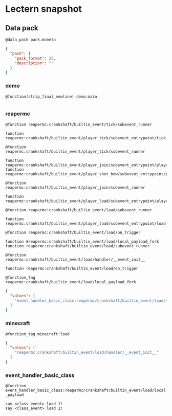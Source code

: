 # Lectern snapshot

## Data pack

`@data_pack pack.mcmeta`

```json
{
  "pack": {
    "pack_format": 26,
    "description": ""
  }
}
```

### demo

`@function(strip_final_newline) demo:main`

```mcfunction

```

### reapermc

`@function reapermc:crankshaft/builtin_event/tick/subevent_runner`

```mcfunction
function reapermc:crankshaft/builtin_event/player_tick/subevent_entrypoint/tick
```

`@function reapermc:crankshaft/builtin_event/player_tick/subevent_runner`

```mcfunction
function reapermc:crankshaft/builtin_event/player_join/subevent_entrypoint/player_tick
function reapermc:crankshaft/builtin_event/player_shot_bow/subevent_entrypoint/player_tick
```

`@function reapermc:crankshaft/builtin_event/player_join/subevent_runner`

```mcfunction
function reapermc:crankshaft/builtin_event/player_load/subevent_entrypoint/player_join
```

`@function reapermc:crankshaft/builtin_event/load/subevent_runner`

```mcfunction
function reapermc:crankshaft/builtin_event/player_load/subevent_entrypoint/load
```

`@function reapermc:crankshaft/builtin_event/load/on_trigger`

```mcfunction
function #reapermc:crankshaft/builtin_event/load/local_payload_fork
function reapermc:crankshaft/builtin_event/load/subevent_runner
```

`@function reapermc:crankshaft/builtin_event/load/handler/__event_init__`

```mcfunction
function reapermc:crankshaft/builtin_event/load/on_trigger
```

`@function_tag reapermc:crankshaft/builtin_event/load/local_payload_fork`

```json
{
  "values": [
    "event_handler_basic_class:reapermc/crankshaft/builtin_event/load/local_payload"
  ]
}
```

### minecraft

`@function_tag minecraft:load`

```json
{
  "values": [
    "reapermc:crankshaft/builtin_event/load/handler/__event_init__"
  ]
}
```

### event_handler_basic_class

`@function event_handler_basic_class:reapermc/crankshaft/builtin_event/load/local_payload`

```mcfunction
say <class_event> load 1!
say <class_event> load 2!
```
